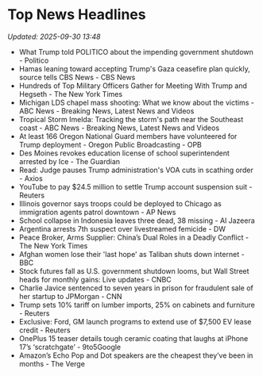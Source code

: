 # Top News Headlines

_Updated: 2025-09-30 13:48_

- What Trump told POLITICO about the impending government shutdown - Politico
- Hamas leaning toward accepting Trump's Gaza ceasefire plan quickly, source tells CBS News - CBS News
- Hundreds of Top Military Officers Gather for Meeting With Trump and Hegseth - The New York Times
- Michigan LDS chapel mass shooting: What we know about the victims - ABC News - Breaking News, Latest News and Videos
- Tropical Storm Imelda: Tracking the storm's path near the Southeast coast - ABC News - Breaking News, Latest News and Videos
- At least 166 Oregon National Guard members have volunteered for Trump deployment - Oregon Public Broadcasting - OPB
- Des Moines revokes education license of school superintendent arrested by Ice - The Guardian
- Read: Judge pauses Trump administration's VOA cuts in scathing order - Axios
- YouTube to pay $24.5 million to settle Trump account suspension suit - Reuters
- Illinois governor says troops could be deployed to Chicago as immigration agents patrol downtown - AP News
- School collapse in Indonesia leaves three dead, 38 missing - Al Jazeera
- Argentina arrests 7th suspect over livestreamed femicide - DW
- Peace Broker, Arms Supplier: China’s Dual Roles in a Deadly Conflict - The New York Times
- Afghan women lose their 'last hope' as Taliban shuts down internet - BBC
- Stock futures fall as U.S. government shutdown looms, but Wall Street heads for monthly gains: Live updates - CNBC
- Charlie Javice sentenced to seven years in prison for fraudulent sale of her startup to JPMorgan - CNN
- Trump sets 10% tariff on lumber imports, 25% on cabinets and furniture - Reuters
- Exclusive: Ford, GM launch programs to extend use of $7,500 EV lease credit - Reuters
- OnePlus 15 teaser details tough ceramic coating that laughs at iPhone 17’s ‘scratchgate’ - 9to5Google
- Amazon’s Echo Pop and Dot speakers are the cheapest they’ve been in months - The Verge